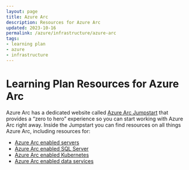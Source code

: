 ```yaml
---
layout: page
title: Azure Arc
description: Resources for Azure Arc
updated: 2023-10-16
permalink: /azure/infrastructure/azure-arc
tags: 
- learning plan
- azure
- infrastructure
---
```


# Learning Plan Resources for Azure Arc

Azure Arc has a dedicated website called [Azure Arc Jumpstart](https://azurearcjumpstart.io/) that provides a “zero to hero” experience so you can start working with Azure Arc right away. Inside the Jumpstart you can find resources on all things Azure Arc, including resources for:

* [Azure Arc enabled servers](https://azurearcjumpstart.io/azure_arc_jumpstart/azure_arc_servers/)
* [Azure Arc enabled SQL Server](https://azurearcjumpstart.io/azure_arc_jumpstart/azure_arc_sqlsrv/)
* [Azure Arc enabled Kubernetes](https://azurearcjumpstart.io/azure_arc_jumpstart/azure_arc_k8s/)
* [Azure Arc enabled data services](https://azurearcjumpstart.io/azure_arc_jumpstart/azure_arc_data/)